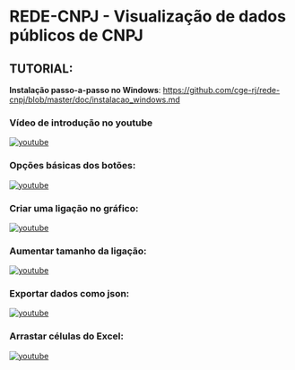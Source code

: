 # REDE-CNPJ - Visualização de dados públicos de CNPJ

## TUTORIAL:
<b>Instalação passo-a-passo no Windows</b>: https://github.com/cge-rj/rede-cnpj/blob/master/doc/instalacao_windows.md<br>

### Vídeo de introdução no youtube<br>
[![youtube](http://img.youtube.com/vi/nxz9Drhqn_I/0.jpg)](https://youtu.be/nxz9Drhqn_I)
<br>
### Opções básicas dos botões: <br>
[![youtube](http://img.youtube.com/vi/-Ug6ToTRnE4/0.jpg)](https://youtu.be/-Ug6ToTRnE4)<br>
### Criar uma ligação no gráfico: <br>
[![youtube](http://img.youtube.com/vi/8I0oNb4U9Rw/0.jpg)](https://youtu.be/8I0oNb4U9Rw)<br>
### Aumentar tamanho da ligação: <br>
[![youtube](http://img.youtube.com/vi/7hy74LE8e7A/0.jpg)](https://youtu.be/7hy74LE8e7A)<br>
### Exportar dados como json: <br>
[![youtube](http://img.youtube.com/vi/WKn02G9yHbQ/0.jpg)](https://youtu.be/WKn02G9yHbQ)<br>
### Arrastar células do Excel: <br>
[![youtube](http://img.youtube.com/vi/Oxze-d4V7kE/0.jpg)](https://youtu.be/Oxze-d4V7kE) <br>
